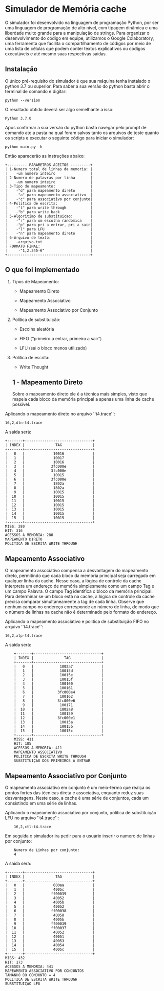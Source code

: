 ﻿# Simulador de Memória cache
O simulador foi desenvolvido na linguagem de programação Python, por ser uma linguagem de programação de alto nível, com tipagem dinâmica e uma liberdade muito grande para a manipulação de strings. Para organizar o desenvolvimento do código em equipe, utilizamos o Google Colaboratory, uma ferramenta que facilita o compartilhamento de códigos por meio de uma lista de células que podem conter textos explicativos ou códigos executáveis e até mesmo suas respectivas saídas.

## Instalação
O único pré-requisito do simulador é que sua máquina tenha instalado o python 3.7 ou superior. Para saber a sua versão do python basta abrir o terminal de comando e digitar:

    python --version
 
O resultado obtido deverá ser algo semelhante a isso:

    Python 3.7.0
Após confirmar a sua versão do python basta navegar pelo prompt de comando ate a pasta na qual foram salvos tanto os arquivos de teste quanto os scripts e executar o seguinte código para iniciar o simulador:

    python main.py -h
Então aparecerão as instruções abaixo:

    +--------- PARAMETROS ACEITOS ---------+
    | 1-Numero total de linhas da memoria: |
    |    -um numero inteiro                |
    | 2-Numero de palavras por linha       |
    |    -um numero inteiro                |
    | 3-Tipo de mapeamento:                |
    |    -"d" para mapeamento direto       |
    |    -"a" para mapeamento associativo  |
    |    -"c" para associativo por conjunto|
    | 4-Politica de escrita:               |
    |    -"t" para write through           |
    |    -"b" para write back              |
    | 5-Algoritimo de substituicao:        |
    |    -"r" para um escolha randomica    |
    |    -"p" para pri a entrar, pri a sair|
    |    -"l" para LFU                     |
    |    -"n" para mapeamento direto       |
    | 6-Arquivo de texto:                  |
    |    -arquivo.txt                      |
    | FORMATO FINAL:                       |
    |     -"1,2,345-6"                     |
    +--------------------------------------+
## O que foi implementado
1.  Tipos de Mapeamento:
    
	-   Mapeamento Direto
    
	-   Mapeamento Associativo
    
	-   Mapeamento Associativo por Conjunto
    
2.  Política de substituição:
    
	-   Escolha aleatória​
   
	-   FIFO (“primeiro a entrar, primeiro a sair”)
    
	-   LFU (saí o bloco menos utilizado)
  
3.  Política de escrita:
    
	-   Write Thought
	
    ## 1 - Mapeamento Direto
    Sobre o mapeamento direto ele é a técnica mais simples, visto que mapeia cada bloco da memória principal a apenas uma linha de cache possível.

Aplicando o mapeamento direto no arquivo ''t4.trace'':

    16,2,dtn-t4.trace
A saída será:

    +-------+-------------------------------+
    | INDEX |              TAG              |
    +-------+-------------------------------+
    |   0   |             10016             |
    |   1   |             10017             |
    |   2   |             10016             |
    |   3   |            3fc000e            |
    |   4   |            3fc000e            |
    |   5   |             10015             |
    |   6   |            3fc000e            |
    |   7   |             1802a             |
    |   8   |             1802a             |
    |   9   |             10015             |
    |  10   |             10015             |
    |  11   |             10015             |
    |  12   |             10015             |
    |  13   |             10015             |
    |  14   |             10015             |
    |  15   |             10015             |
    +-------+-------------------------------+
    MISS: 280
    HIT: 316
    ACESSOS A MEMORIA: 280
    MAPEAMENTO DIRETO
    POLITICA DE ESCRITA WRITE THROUGH
## Mapeamento Associativo
O mapeamento associativo compensa a desvantagem do mapeamento direto, permitindo que cada bloco da memória principal seja carregado em qualquer linha da cache. Nesse caso, a lógica de controle da cache interpreta um endereço de memória simplesmente como um campo Tag e um campo Palavra. O campo Tag identifica o bloco da memória principal. Para determinar se um bloco está na cache, a lógica de controle da cache precisa comparar simultaneamente a tag de cada linha. Observe que nenhum campo no endereço corresponde ao número de linha, de modo que o número de linhas na cache não é determinado pelo formato do endereço.

Aplicando o mapeamento associativo e politica de substituição FIFO no arquivo ''t4.trace'':

    16,2,atp-t4.trace

A saída será:

        +-------+-------------------------------+
        | INDEX |              TAG              |
        +-------+-------------------------------+
        |   0   |            1802a7             |
        |   1   |            10015d             |
        |   2   |            10015e             |
        |   3   |            10015f             |
        |   4   |            100160             |
        |   5   |            100161             |
        |   6   |           3fc000e4            |
        |   7   |            100162             |
        |   8   |           3fc000e6            |
        |   9   |            100171             |
        |  10   |            1802a8             |
        |  11   |            100159             |
        |  12   |           3fc000e1            |
        |  13   |            10015a             |
        |  14   |            10015b             |
        |  15   |            10015c             |
        +-------+-------------------------------+
        MISS: 411
        HIT: 185
        ACESSOS A MEMORIA: 411
        MAPEAMENTO ASSOCIATIVO
        POLITICA DE ESCRITA WRITE THROUGH
        SUBSTITUIÇAO DOS PRIMEIROS A ENTRAR
## Mapeamento Associativo por Conjunto
O mapeamento associativo em conjunto é um meio-termo que realça os pontos fortes das técnicas direta e associativa, enquanto reduz suas desvantagens. Neste caso, a cache é uma série de conjuntos, cada um consistindo em uma série de linhas.
    
   
   Aplicando o mapeamento associativo por conjunto, politica de
   substituição LFU  no arquivo ''t4.trace'':
    
        16,2,ctl-t4.trace
Em seguida o simulador ira pedir para o usuário inserir o numero de linhas por conjunto:

    
        Numero de Linhas por conjunto:
        4
    
A saída será:
    
    +-------+-------------------------------+
    | INDEX |              TAG              |
    +-------+-------------------------------+
    |   0   |             600aa             |
    |   1   |             4005c             |
    |   2   |            ff00039            |
    |   3   |             40052             |
    |   4   |             4005b             |
    |   5   |             40052             |
    |   6   |            ff00038            |
    |   7   |             40058             |
    |   8   |             4005b             |
    |   9   |            ff00039            |
    |  10   |            ff00037            |
    |  11   |             40052             |
    |  12   |             40051             |
    |  13   |             40053             |
    |  14   |             40054             |
    |  15   |             4005c             |
    +-------+-------------------------------+
    MISS: 432
    HIT: 173
    ACESSOS A MEMORIA: 441
    MAPEAMENTO ASSOCIATIVO POR CONJUNTOS
    TAMANHO DO CONJUNTO = 4
    POLITICA DE ESCRITA WRITE THROUGH
    SUBSTITUIÇAO LFU

    







